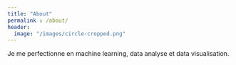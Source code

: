 ```yaml
---
title: "About"
permalink : /about/
header:
  image: "/images/circle-cropped.png"
---
```

Je me perfectionne en machine learning, data analyse et data visualisation.
